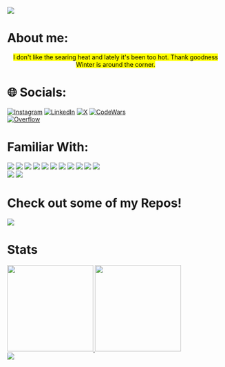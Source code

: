 [![](https://visitcount.itsvg.in/api?id=santimm44&icon=0&color=3)](https://visitcount.itsvg.in)

<h1> About me:</h1>
<p align="center">
  <mark>I don't like the searing heat and lately it's been too hot. Thank goodness Winter is around the corner.</mark>
</p>

# 🌐 Socials:
[![Instagram](https://img.shields.io/badge/Instagram-%23E4405F.svg?logo=Instagram&logoColor=white)](https://instagram.com/santiagojesusmontanez) 
[![LinkedIn](https://img.shields.io/badge/LinkedIn-%230077B5.svg?logo=linkedin&logoColor=white)](https://linkedin.com/in/santiago-jesus-montanez) 
[![X](https://img.shields.io/badge/X-black.svg?logo=X&logoColor=white)](https://x.com/santiag30071613) 
[![CodeWars](https://img.shields.io/badge/Codewars-B1361E?style=flat&logo=Codewars&logoColor=white)](https://www.codewars.com/users/santimm44)
<br>
[![Overflow](https://img.shields.io/badge/stack%20overflow-FE7A16?logo=stack-overflow&logoColor=white&style=for-the-badge)](https://stackoverflow.com/users/13568309/santiagomm44)



<!--Viusal list of Tools I am familiar with -->
<div>
<h1>Familiar With:</h1>
<img  src = "https://img.shields.io/badge/c%23-%23239120.svg?style=for-the-badge&logo=csharp&logoColor=white" />
<img src = "https://img.shields.io/badge/javascript-%23323330.svg?style=for-the-badge&logo=javascript&logoColor=%23F7DF1E" />
<img src = "https://img.shields.io/badge/python-3670A0?style=for-the-badge&logo=python&logoColor=ffdd54" />
<img src = "https://img.shields.io/badge/java-%23ED8B00.svg?style=for-the-badge&logo=openjdk&logoColor=white" />
<img src = "https://img.shields.io/badge/html5-%23E34F26.svg?style=for-the-badge&logo=html5&logoColor=white" />
<img src = "https://img.shields.io/badge/css3-%231572B6.svg?style=for-the-badge&logo=css3&logoColor=white" />
<img src = "https://img.shields.io/badge/.NET-5C2D91?style=for-the-badge&logo=.net&logoColor=white" />
<img src = "https://img.shields.io/badge/blender-%23F5792A.svg?style=for-the-badge&logo=blender&logoColor=white" />
<img src = "https://img.shields.io/badge/Canva-%2300C4CC.svg?style=for-the-badge&logo=Canva&logoColor=white" />
<img src = "https://img.shields.io/badge/adobe-%23FF0000.svg?style=for-the-badge&logo=adobe&logoColor=white" />
<img src = "https://img.shields.io/badge/github%20pages-121013?style=for-the-badge&logo=github&logoColor=white" /> 
<br>
<img src = "https://img.shields.io/badge/Godot%20Engine-478CBF?logo=godotengine&logoColor=fff&style=flat" />
<img src ="https://img.shields.io/badge/Visual%20Studio%20Code-007ACC?logo=visualstudiocode&logoColor=fff&style=plastic" />
</div>

<!--Repositories I am promoting-->
<h1>Check out some of my Repos!</h1>
<a href="https://github.com/anuraghazra/github-readme-stats">
  <img src="https://github-readme-stats.vercel.app/api/pin/?username=santimm44&repo=MuscleForge&theme=material-palenight" />
</a>

<h1>Stats</h1>
<!--GitHub Cards: Stats-->
<div>
<a href="https://github.com/anuraghazra/github-readme-stats">
  <img height=200 src="https://github-readme-stats.vercel.app/api?username=santimm44&theme=material-palenight" />
</a> 
<a href="https://github.com/anuraghazra/convoychat">
  <img height=200 src="https://github-readme-stats.vercel.app/api/top-langs?username=santimm44&layout=compact&langs_count=8&theme=material-palenight" />
</a>
</div>

<!--CodeWars Card-->
<div>
<img src= "https://github.r2v.ch/codewars?user=santimm44&name=true&top_languages=true&stroke=%23b362ff&theme=gradient_purple_dark" />
</div>



<!--
Here are some ideas to get you started:

- 👯 I’m looking to collaborate on ...
- 🤔 I’m looking for help with ...
- 💬 Ask me about ...
- 😄 Pronouns: ...
- ⚡ Fun fact: ...
-->
